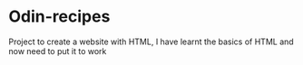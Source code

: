 # Odin-recipes

Project to create a website with HTML, I have learnt the basics of HTML and now need to put it to work 